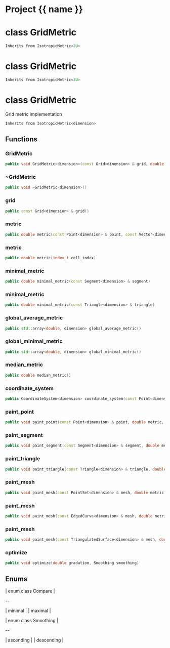 <script setup>
import {useRoute} from 'vitepress'
const {path} = useRoute()
const tokens = path.split('/')
const words = tokens[2].split('-');
for (let i = 0; i < words.length; i++) {
    words[i] = words[i].charAt(0).toUpperCase() + words[i].slice(1);
    words[i] = words[i].replace('geode', 'Geode')
}
const name = words.join('-');
</script>
# Project {{ name }}

# class GridMetric


```cpp
Inherits from IsotropicMetric<2U>
```



# class GridMetric


```cpp
Inherits from IsotropicMetric<3U>
```



# class GridMetric


 Grid metric implementation



```cpp
Inherits from IsotropicMetric<dimension>
```



## Functions

### GridMetric

```cpp
public void GridMetric<dimension>(const Grid<dimension> & grid, double default_metric)
```


### ~GridMetric

```cpp
public void ~GridMetric<dimension>()
```


### grid

```cpp
public const Grid<dimension> & grid()
```


### metric

```cpp
public double metric(const Point<dimension> & point, const Vector<dimension> & )
```


### metric

```cpp
public double metric(index_t cell_index)
```


### minimal_metric

```cpp
public double minimal_metric(const Segment<dimension> & segment)
```


### minimal_metric

```cpp
public double minimal_metric(const Triangle<dimension> & triangle)
```


### global_average_metric

```cpp
public std::array<double, dimension> global_average_metric()
```


### global_minimal_metric

```cpp
public std::array<double, dimension> global_minimal_metric()
```


### median_metric

```cpp
public double median_metric()
```


### coordinate_system

```cpp
public CoordinateSystem<dimension> coordinate_system(const Point<dimension> & point)
```


### paint_point

```cpp
public void paint_point(const Point<dimension> & point, double metric, Compare compare)
```


### paint_segment

```cpp
public void paint_segment(const Segment<dimension> & segment, double metric, Compare compare)
```


### paint_triangle

```cpp
public void paint_triangle(const Triangle<dimension> & triangle, double metric, Compare compare)
```


### paint_mesh

```cpp
public void paint_mesh(const PointSet<dimension> & mesh, double metric, Compare compare)
```


### paint_mesh

```cpp
public void paint_mesh(const EdgedCurve<dimension> & mesh, double metric, Compare compare)
```


### paint_mesh

```cpp
public void paint_mesh(const TriangulatedSurface<dimension> & mesh, double metric, Compare compare)
```


### optimize

```cpp
public void optimize(double gradation, Smoothing smoothing)
```




## Enums

| enum class Compare |

--

| minimal |
| maximal |



| enum class Smoothing |

--

| ascending |
| descending |





